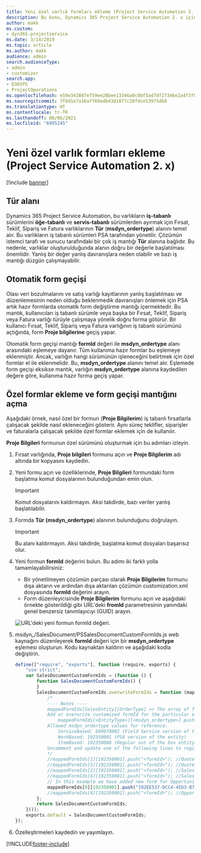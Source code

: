 ```yaml
---
title: Yeni özel varlık formları ekleme (Project Service Automation 2. x)
description: Bu konu, Dynamics 365 Project Service Automation 2. x içindeki fırsatlar, teklifler, siparişler veya faturalar için özel varlık formlarının nasıl ekleneceği hakkında bilgi sağlar.
author: makk
ms.custom:
- dyn365-projectservice
ms.date: 3/14/2019
ms.topic: article
ms.author: makk
audience: admin
search.audienceType:
- admin
- customizer
search.app:
- D365PS
- ProjectOperations
ms.openlocfilehash: e59e343887ef59ee28bee13346a0c9bf3ad7df27346e2a4f3f02a1e5c08c060f
ms.sourcegitcommit: 7f8d1e7a16af769adb43d1877c28fdce53975db8
ms.translationtype: HT
ms.contentlocale: tr-TR
ms.lasthandoff: 08/06/2021
ms.locfileid: "6995245"
---
```

# <a name="add-new-custom-entity-forms-project-service-automation-2x"></a>Yeni özel varlık formları ekleme (Project Service Automation 2. x)

[!include [banner](../../includes/psa-now-project-operations.md)]

## <a name="type-field"></a>Tür alanı 

Dynamics 365 Project Service Automation, bu varlıkların **iş-tabanlı** sürümlerini **öğe-tabanlı** ve **servis-tabanlı** sürümlerden ayırmak için Fırsat, Teklif, Sipariş ve Fatura varlıklarının **Tür** (**msdyn\_ordertype**) alanını temel alır. Bu varlıkların iş tabanlı sürümleri PSA tarafından yönetilir. Çözümün istemci tarafı ve sunucu tarafındaki bir çok iş mantığı **Tür** alanına bağlıdır. Bu nedenle, varlıklar oluşturulduğunda alanın doğru bir değerle başlatılması önemlidir. Yanlış bir değer yanlış davranışlara neden olabilir ve bazı iş mantığı düzgün çalışmayabilir.

## <a name="automatic-form-switching"></a>Otomatik form geçişi

Olası veri bozulmalarını ve satış varlığı kayıtlarının yanlış başlatılması ve düzenlemesinin neden olduğu beklenmedik davranışları önlemek için PSA artık hazır formlarda otomatik form değiştirme mantığı içermektedir. Bu mantık, kullanıcıları iş tabanlı sürümle veya başka bir Fırsat, Teklif, Sipariş veya Fatura varlığı türüyle çalışmaya yönelik doğru forma götürür. Bir kullanıcı Fırsat, Teklif, Sipariş veya Fatura varlığının iş tabanlı sürümünü açtığında, form **Proje bilgilerine** geçiş yapar.

Otomatik form geçişi mantığı **formId** değeri ile **msdyn\_ordertype** alanı arasındaki eşlemeye dayanır. Tüm kullanıma hazır formlar bu eşlemeye eklenmiştir. Ancak, varlığın hangi sürümünün işleneceğini belirtmek için özel formlar el ile eklenmelidir. Bu, **msdyn\_ordertype** alanını temel alır. Eşlemede form geçişi eksikse mantık, varlığın **msdyn\_ordertype** alanına kaydedilen değere göre, kullanıma hazır forma geçiş yapar.

## <a name="add-custom-forms-and-turn-on-the-form-switching-logic"></a>Özel formlar ekleme ve form geçişi mantığını açma

Aşağıdaki örnek, nasıl özel bir formun (**Proje Bilgilerim**) iş tabanlı fırsatlarla çalışacak şekilde nasıl ekleneceğini gösterir. Aynı süreç teklifler, siparişler ve faturalarla çalışacak şekilde özel formlar eklemek için de kullanılır.

**Proje Bilgileri** formunun özel sürümünü oluşturmak için bu adımları izleyin.

1. Fırsat varlığında, **Proje bilgileri** formunu açın ve **Proje Bilgilerim** adı altında bir kopyasını kaydedin.
2. Yeni formu açın ve özelliklerinde, **Proje Bilgileri** formundaki form başlatma komut dosyalarının bulunduğundan emin olun. 

    > [!IMPORTANT]
    > Komut dosyalarını kaldırmayın. Aksi takdirde, bazı veriler yanlış başlatılabilir.

3. Formda **Tür** **(msdyn\_ordertype**) alanının bulunduğunu doğrulayın. 

    > [!IMPORTANT]
    > Bu alanı kaldırmayın. Aksi takdirde, başlatma komut dosyaları başarısız olur.

4. Yeni formun **formId** değerini bulun. Bu adımı iki farklı yolla tamamlayabilirsiniz:

    - Bir yönetilmeyen çözümün parçası olarak **Proje Bilgilerim** formunu dışa aktarın ve ardından dışa aktarılan çözümün customization.xml dosyasında **formId** değerini arayın.
    - Form düzenleyicisinde **Proje Bilgilerim** formunu açın ve aşağıdaki örnekte gösterildiği gibi URL'deki **fromId** parametresinin yanındaki genel benzersiz tanımlayıcıyı (GUID) arayın.

    ![URL'deki yeni formun formId değeri.](media/how-to-add-custom-forms-in-v2.0.png)

5. msdyn\_/SalesDocument/PSSalesDocumentCustomFormIds.js web kaynağını düzenleyerek **formId** değeri için bir **msdyn\_ordertype** eşlemesi oluşturun. Kodu kaynaktan kaldırın ve aşağıdaki kodla değiştirin.

    ```javascript
    define(["require", "exports"], function (require, exports) {
        "use strict";
        var SalesDocumentCustomFormIds = (function () {
            function SalesDocumentCustomFormIds() {
            }
            SalesDocumentCustomFormIds.overwriteFormIds = function (mappedFormIds) {
                /*
                ---- Notes ----
                mappedFormIds[SalesEntity][OrderType] => The array of forms IDs that support particular entity and order type
                Add or overwrite customized formId for the particular entity and order type by calling:
                    mappedFormIds[<EntityType>][<msdyn_ordertype>].push("<formId>");
                Allowed msdyn_ordertype values for reference:
                    ServiceBased: 690970002 (Field Service version of the entity)
                    WorkBased: 192350001 (PSA version of the entity)
                    ItemBased: 192350000 (Regular out of the box entity)
                Uncomment and update one of the following lines to register custom PSA form for required entity:
                */      
                //mappedFormIds[1][192350001].push("<formId>"); //Quote
                //mappedFormIds[5][192350001].push("<formId>"); //Quote Line
                //mappedFormIds[2][192350001].push("<formId>"); //Sales Order
                //mappedFormIds[6][192350001].push("<formId>"); //Sales Order Line
                // In this example we have added new form for Opportunity
                mappedFormIds[0][192350001].push("192EE537-DCC4-45D3-B7AF-EA694B9113D2"); //Opportunity
                //mappedFormIds[4][192350001].push("<formId>"); //Opportunity Line
            };
            return SalesDocumentCustomFormIds;
        }());
        exports.default = SalesDocumentCustomFormIds;
    });
    ```

6. Özelleştirmeleri kaydedin ve yayımlayın.


[!INCLUDE[footer-include](../../includes/footer-banner.md)]